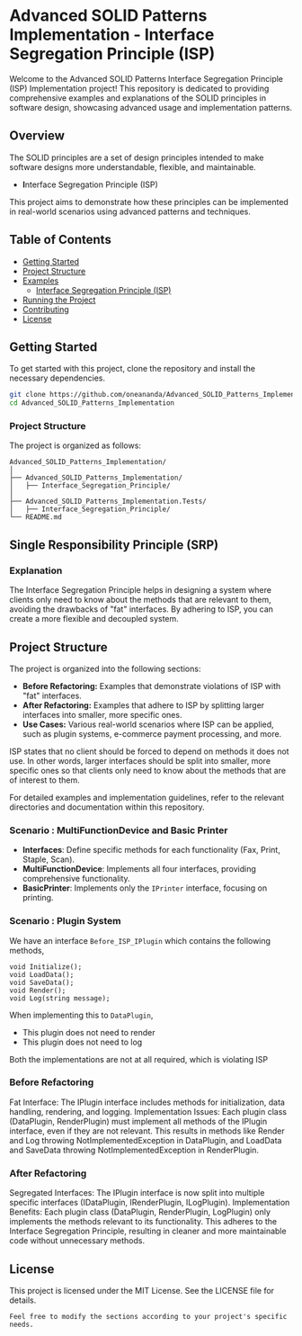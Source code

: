 ﻿# Advanced SOLID Patterns Implementation - Interface Segregation Principle (ISP)

Welcome to the Advanced SOLID Patterns  Interface Segregation Principle (ISP) Implementation project! This repository is dedicated to providing comprehensive examples and explanations of the SOLID principles in software design, showcasing advanced usage and implementation patterns.

## Overview

The SOLID principles are a set of design principles intended to make software designs more understandable, flexible, and maintainable. 

- **I**nterface Segregation Principle (ISP)

This project aims to demonstrate how these principles can be implemented in real-world scenarios using advanced patterns and techniques.

## Table of Contents

- [Getting Started](#getting-started)
- [Project Structure](#project-structure)
- [Examples](#examples)
  - [Interface Segregation Principle (ISP)](#interface-segregation-principle-isp)
- [Running the Project](#running-the-project)
- [Contributing](#contributing)
- [License](#license)

## Getting Started

To get started with this project, clone the repository and install the necessary dependencies.

```bash
git clone https://github.com/oneananda/Advanced_SOLID_Patterns_Implementation.git
cd Advanced_SOLID_Patterns_Implementation
```

### Project Structure

The project is organized as follows:

```
Advanced_SOLID_Patterns_Implementation/
│
├── Advanced_SOLID_Patterns_Implementation/
│   ├── Interface_Segregation_Principle/
│
├── Advanced_SOLID_Patterns_Implementation.Tests/
│   ├── Interface_Segregation_Principle/
└── README.md
```

## Single Responsibility Principle (SRP)

### Explanation

The Interface Segregation Principle helps in designing a system where clients only need to know about the methods that are relevant to them, avoiding the drawbacks of "fat" interfaces. By adhering to ISP, you can create a more flexible and decoupled system.

## Project Structure

The project is organized into the following sections:

- **Before Refactoring:** Examples that demonstrate violations of ISP with "fat" interfaces.
- **After Refactoring:** Examples that adhere to ISP by splitting larger interfaces into smaller, more specific ones.
- **Use Cases:** Various real-world scenarios where ISP can be applied, such as plugin systems, e-commerce payment processing, and more.

ISP states that no client should be forced to depend on methods it does not use. In other words, larger interfaces should be split into smaller, more specific ones so that clients only need to know about the methods that are of interest to them.

For detailed examples and implementation guidelines, refer to the relevant directories and documentation within this repository.

### Scenario : MultiFunctionDevice and Basic Printer

- **Interfaces**: Define specific methods for each functionality (Fax, Print, Staple, Scan).
- **MultiFunctionDevice**: Implements all four interfaces, providing comprehensive functionality.
- **BasicPrinter**: Implements only the `IPrinter` interface, focusing on printing.


### Scenario : Plugin System

We have an interface `Before_ISP_IPlugin` which contains the following methods,

```
void Initialize();
void LoadData();
void SaveData();
void Render();
void Log(string message);
```

When implementing this to `DataPlugin`, 

- This plugin does not need to render
- This plugin does not need to log

Both the implementations are not at all required, which is violating ISP

### Before Refactoring

Fat Interface: The IPlugin interface includes methods for initialization, data handling, rendering, and logging.
Implementation Issues: Each plugin class (DataPlugin, RenderPlugin) must implement all methods of the IPlugin interface, even if they are not relevant. This results in methods like Render and Log throwing NotImplementedException in DataPlugin, and LoadData and SaveData throwing NotImplementedException in RenderPlugin.

### After Refactoring

Segregated Interfaces: The IPlugin interface is now split into multiple specific interfaces (IDataPlugin, IRenderPlugin, ILogPlugin).
Implementation Benefits: Each plugin class (DataPlugin, RenderPlugin, LogPlugin) only implements the methods relevant to its functionality. This adheres to the Interface Segregation Principle, resulting in cleaner and more maintainable code without unnecessary methods.


## License
This project is licensed under the MIT License. See the LICENSE file for details.

```
Feel free to modify the sections according to your project's specific needs.
```

